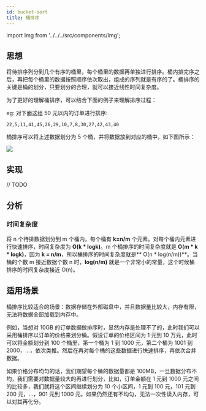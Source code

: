 ```yaml
---
id: bucket-sort
title: 桶排序
---
```


import Img from '../../../src/components/Img';

## 思想

将待排序列分到几个有序的桶里，每个桶里的数据再单独进行排序。桶内排完序之后，再把每个桶里的数据按照顺序依次取出，组成的序列就是有序的了。桶排序的关键是桶的划分，只要划分的合理，就可以接近线性时间复杂度。

为了更好的理解桶排序，可以结合下面的例子来理解排序过程：

eg: 对下面这组 50 元以内的订单进行排序:

```
22,5,11,41,45,26,29,10,7,8,30,27,42,43,40
```

桶排序可以将上述数据划分为 5 个桶，并将数据放到对应的桶中，如下图所示：

<Img w="500" src='https://cosmos-x.oss-cn-hangzhou.aliyuncs.com/20200725234531.png'/>

## 实现

// TODO

## 分析

### 时间复杂度

将 n 个待排数据划分到 m 个桶内，每个桶有 **k=n/m** 个元素。对每个桶内元素进行快速排序，时间复杂度为 **O(k \* logk)**。m 个桶排序的时间复杂度就是 **O(m \* k \* logk)**，因为 **k = n/m**，所以桶排序的时间复杂度就是** O(n \* log(n/m))**。当桶的个数 m 接近数据个数 n 时，**log(n/m)** 就是一个非常小的常量，这个时候桶排序的时间复杂度接近 O(n)。

## 适用场景

桶排序比较适合的场景：数据存储在外部磁盘中，并且数据量比较大，内存有限，无法将数据全部加载到内存中。

例如，当想对 10GB 的订单数据做排序时，显然内存是处理不了的，此时我们可以采用桶排序以订单的价格来划分桶。假设订单的价格区间为 1 元到 10 万元，此时可以将金额划分到 100 个桶里，第一个桶为 1 到 1000 元，第二个桶为 1001 到 2000，...，依次类推。然后在再对每个桶的这些数据进行快速排序，再依次合并数据。

如果价格分布均匀的话，我们期望每个桶的数据量都是 100MB，一旦数据分布不均，我们需要对数据量较大的再进行划分，比如，订单金额在 1 元到 1000 元之间的比较多，我们就将这个区间继续划分为 10 个小区间，1 元到 100 元，101 元到 200 元，...，901 元到 1000 元。如果仍然还有不均匀，无法一次性读入内存，可以对其再化分。
